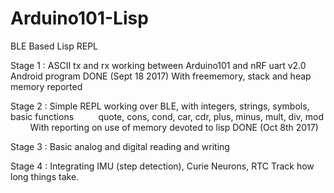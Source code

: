 # Arduino101-Lisp
BLE Based Lisp REPL

Stage 1 : ASCII tx and rx working between Arduino101 and nRF uart v2.0 Android program DONE (Sept 18 2017)
          With freememory, stack and heap memory reported

Stage 2 : Simple REPL working over BLE, with integers, strings, symbols, basic functions
          quote, cons, cond, car, cdr, plus, minus, mult, div, mod
          With reporting on use of memory devoted to lisp DONE (Oct 8th 2017) 

Stage 3 : Basic analog and digital reading and writing

Stage 4 : Integrating IMU (step detection), Curie Neurons, RTC
          Track how long things take.


